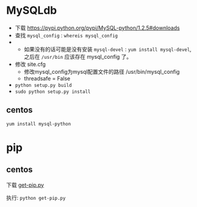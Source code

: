 # MySQLdb

- 下载 <https://pypi.python.org/pypi/MySQL-python/1.2.5#downloads>
- 查找 `mysql_config` : `whereis mysql_config`
- - 如果没有的话可能是没有安装 `mysql-devel` : `yum install mysql-devel`, 之后在 `/usr/bin` 应该存在 mysql_config 了。
- 修改 site.cfg
  - 修改mysql_config为mysql配置文件的路径 /usr/bin/mysql_config
  - threadsafe = False
- `python setup.py build`
- `sudo python setup.py install`



## centos

`yum install mysql-python`



# pip

## centos

下载 [get-pip.py](https://pip.pypa.io/en/stable/installing/)

执行: `python get-pip.py`



